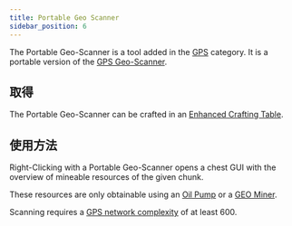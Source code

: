 ```yaml
---
title: Portable Geo Scanner
sidebar_position: 6
---
```


The Portable Geo-Scanner is a tool added in the [GPS](GPS) category. It is a portable version of the [GPS Geo-Scanner](GPS-Geo-Scanner).

## 取得

The Portable Geo-Scanner can be crafted in an [Enhanced Crafting Table](Enhanced-Crafting-Table).

## 使用方法

Right-Clicking with a Portable Geo-Scanner opens a chest GUI with the overview of mineable resources of the given chunk.

These resources are only obtainable using an [Oil Pump](Oil-Pump) or a [GEO Miner](GEO-Miner).

Scanning requires a [GPS network complexity](GPS-Transmitter) of at least 600.
